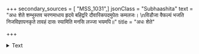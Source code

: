 +++
secondary_sources = [ "MSS_1031",]
jsonClass = "Subhaashita"
text = "अधः शेते शम्भुस्तव चरणमाधाय हृदये बहिर्द्वारे दौवारिकपदमुपेतः कमलजः।  \nविडौजा वैफल्यं भजति निजविज्ञापनकृते तावहं दासः स्यामिति मनसि लज्जा भयमपि॥"
title = "अधः शेते"

+++

<details><summary>Text</summary>

अधः शेते शम्भुस्तव चरणमाधाय हृदये बहिर्द्वारे दौवारिकपदमुपेतः कमलजः।  
विडौजा वैफल्यं भजति निजविज्ञापनकृते तावहं दासः स्यामिति मनसि लज्जा भयमपि॥
</details>
